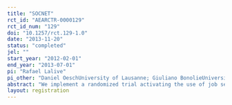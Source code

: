 ```yaml
---
title: "SOCNET"
rct_id: "AEARCTR-0000129"
rct_id_num: "129"
doi: "10.1257/rct.129-1.0"
date: "2013-11-20"
status: "completed"
jel: ""
start_year: "2012-02-01"
end_year: "2013-07-01"
pi: "Rafael Lalive"
pi_other: "Daniel OeschUniversity of Lausanne; Giuliano BonolieUniversity of Lausanne"
abstract: "We implement a randomized trial activating the use of job search via networks for a set of 4700 job seekers in Switzerland. Information was randomized on the level of mandatory information meetings. We collect supplementary information on reservation wages, job search strategies, and some psychological measures. We find activating job seekers to contact their professional network helps women and highly skilled individuals to find jobs more quickly. Activation does not produce effects on job search for men and low skilled individuals. We discuss the relevance of potential explanations using information on a survey administered to all job seekers leaving unemployment during the observation period."
layout: registration
---
```


